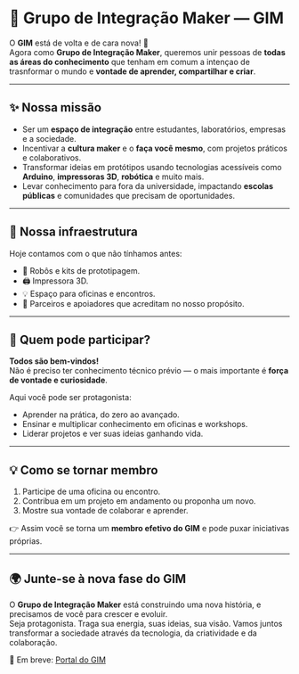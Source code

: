 # 🤖 Grupo de Integração Maker — GIM

O **GIM** está de volta e de cara nova! 🚀  
Agora como **Grupo de Integração Maker**, queremos unir pessoas de **todas as áreas do conhecimento** que tenham em comum a intençao de trasnformar o mundo e **vontade de aprender, compartilhar e criar**.  

---

## ✨ Nossa missão
- Ser um **espaço de integração** entre estudantes, laboratórios, empresas e a sociedade.  
- Incentivar a **cultura maker** e o **faça você mesmo**, com projetos práticos e colaborativos.  
- Transformar ideias em protótipos usando tecnologias acessíveis como **Arduino**, **impressoras 3D**, **robótica** e muito mais.  
- Levar conhecimento para fora da universidade, impactando **escolas públicas** e comunidades que precisam de oportunidades.  

---

## 🔧 Nossa infraestrutura
Hoje contamos com o que não tínhamos antes:  
- 🤖 Robôs e kits de prototipagem.  
- 🖨️ Impressora 3D.  
- 💡 Espaço para oficinas e encontros.  
- 🤝 Parceiros e apoiadores que acreditam no nosso propósito.  

---

## 🙌 Quem pode participar?
**Todos são bem-vindos!**  
Não é preciso ter conhecimento técnico prévio — o mais importante é **força de vontade e curiosidade**.  

Aqui você pode ser protagonista:  
- Aprender na prática, do zero ao avançado.  
- Ensinar e multiplicar conhecimento em oficinas e workshops.  
- Liderar projetos e ver suas ideias ganhando vida.  

---

## 💡 Como se tornar membro
1. Participe de uma oficina ou encontro.  
2. Contribua em um projeto em andamento ou proponha um novo.  
3. Mostre sua vontade de colaborar e aprender.  

👉 Assim você se torna um **membro efetivo do GIM** e pode puxar iniciativas próprias.  

---

## 🌍 Junte-se à nova fase do GIM
O **Grupo de Integração Maker** está construindo uma nova história, e precisamos de você para crescer e evoluir.  
Seja protagonista. Traga sua energia, suas ideias, sua visão. Vamos juntos transformar a sociedade através da tecnologia, da criatividade e da colaboração.  

🔗 Em breve: [Portal do GIM](https://github.com/GrupoIntegracaoMaker/portal)  
